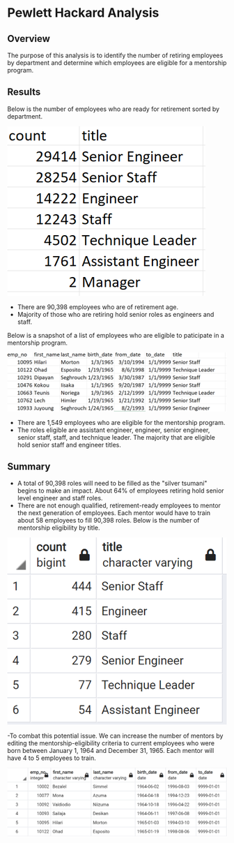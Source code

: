 # Pewlett Hackard Analysis

## Overview
The purpose of this analysis is to identify the number of retiring employees by department and determine which employees are eligible for a mentorship program. 

## Results
Below is the number of employees who are ready for retirement sorted by department.

![snapshot-retiring_titles.PNG](https://github.com/jlynw/Pewlett-Hackard-Analysis/blob/main/Images/snapshot-retiring_titles.PNG)

- There are 90,398 employees who are of retirement age.
- Majority of those who are retiring hold senior roles as engineers and staff.


Below is a snapshot of a list of employees who are eligible to paticipate in a mentorship program.

![snapshot-mentorship_eligibility.PNG](https://github.com/jlynw/Pewlett-Hackard-Analysis/blob/main/Images/snapshot-mentorship_eligibility.PNG)

- There are 1,549 employees who are eligible for the mentorship program.
- The roles eligible are assistant engineer, engineer, senior engineer, senior staff, staff, and technique leader. The majority that are eligible hold senior staff and engineer titles.

## Summary
- A total of 90,398 roles will need to be filled as the "silver tsumani" begins to make an impact. About 64% of employees retiring hold senior level engineer and staff roles. 
- There are not enough qualified, retirement-ready employees to mentor the next generation of employees. Each mentor would have to train about 58 employees to fill 90,398 roles. Below is the number of mentorship eligibility by title.

![snapshot-title_mentor_eli.PNG](https://github.com/jlynw/Pewlett-Hackard-Analysis/blob/main/Images/snapshot-title_mentor_eli.PNG)

-To combat this potential issue. We can increase the number of mentors by editing the mentorship-eligibility criteria to current employees who were born between January 1, 1964 and December 31, 1965. Each mentor will have 4 to 5 employees to train. 

![snapshot-more_mentors.PNG](https://github.com/jlynw/Pewlett-Hackard-Analysis/blob/main/Images/snapshot-more_mentors.PNG)
